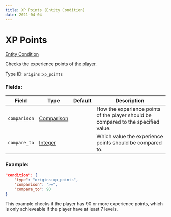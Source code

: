 ```yaml
---
title: XP Points (Entity Condition)
date: 2021-04-04
---
```


# XP Points

[Entity Condition](../entity_conditions.md)

Checks the experience points of the player.

Type ID: `origins:xp_points`

### Fields:

Field  | Type | Default | Description
-------|------|---------|-------------
`comparison` | [Comparison](../data_types/comparison.md) | | How the experience points of the player should be compared to the specified value.
`compare_to` | [Integer](../data_types/integer.md) | | Which value the experience points should be compared to.

### Example:
```json
"condition": {
    "type": "origins:xp_points",
    "comparison": ">=",
    "compare_to": 90
}
```
This example checks if the player has 90 or more experience points, which is only achieveable if the player have at least 7 levels.